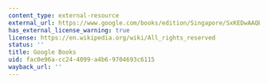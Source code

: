 ```yaml
---
content_type: external-resource
external_url: https://www.google.com/books/edition/Singapore/SxKEDwAAQBAJ?hl=en&gbpv=1
has_external_license_warning: true
license: https://en.wikipedia.org/wiki/All_rights_reserved
status: ''
title: Google Books
uid: fac0e96a-cc24-4099-a4b6-9704693c6115
wayback_url: ''
---
```

